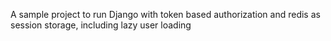 A sample project to run Django with token based authorization and redis as session storage, including lazy user loading